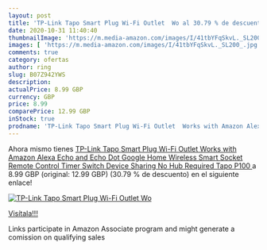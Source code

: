 ```yaml
---
layout: post
title: 'TP-Link Tapo Smart Plug Wi-Fi Outlet  Wo al 30.79 % de descuento'
date: 2020-10-31 11:40:40
thumbnailImage: 'https://m.media-amazon.com/images/I/41tbYFqSkvL._SL200_.jpg'
images: [ 'https://m.media-amazon.com/images/I/41tbYFqSkvL._SL200_.jpg' ]
comments: true
category: ofertas
author: ring
slug: B07Z942YWS
description:
actualPrice: 8.99 GBP
currency: GBP
price: 8.99
comparePrice: 12.99 GBP
inStock: true
prodname: 'TP-Link Tapo Smart Plug Wi-Fi Outlet  Works with Amazon Alexa  Echo and Echo Dot   Google Home  Wireless Smart Socket  Remote Control Timer Switch  Device Sharing  No Hub Required  Tapo P100 '
---
```


Ahora mismo tienes [TP-Link Tapo Smart Plug Wi-Fi Outlet  Works with Amazon Alexa  Echo and Echo Dot   Google Home  Wireless Smart Socket  Remote Control Timer Switch  Device Sharing  No Hub Required  Tapo P100 ](https://www.amazon.co.uk/dp/B07Z942YWS/?tag=tolees0a-21) a 8.99 GBP (original: 12.99 GBP) (30.79 %  de descuento) en el siguiente enlace!

[![TP-Link Tapo Smart Plug Wi-Fi Outlet  Wo](https://m.media-amazon.com/images/I/41tbYFqSkvL._SL200_.jpg)](https://www.amazon.co.uk/dp/B07Z942YWS/?tag=tolees0a-21)

[Visítala!!!](https://www.amazon.co.uk/dp/B07Z942YWS/?tag=tolees0a-21)

Links participate in Amazon Associate program and might generate a comission on qualifying sales
